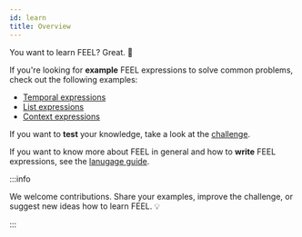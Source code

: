 ```yaml
---
id: learn
title: Overview
---
```


You want to learn FEEL? Great. :tada:

If you're looking for **example** FEEL expressions to solve common problems, check out the following
examples:

- [Temporal expressions](samples/temporal-samples.md)
- [List expressions](samples/list-samples.md)
- [Context expressions](samples/context-samples.md)

If you want to **test** your knowledge, take a look at the [challenge](challenge/challenge.mdx).

If you want to know more about FEEL in general and how to **write** FEEL expressions, see the 
[lanugage guide](https://docs.camunda.io/docs/components/modeler/feel/what-is-feel/).

:::info

We welcome contributions. Share your examples, improve the challenge, or suggest new ideas how to 
learn FEEL. :bulb:

:::
